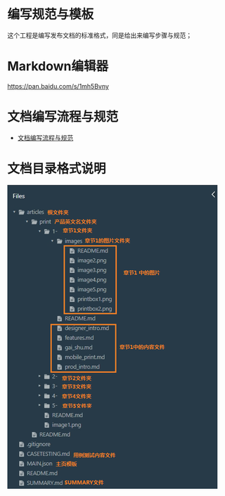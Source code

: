 # 编写规范与模板

这个工程是编写发布文档的标准格式，同是给出来编写步骤与规范；

# Markdown编辑器

https://pan.baidu.com/s/1mh5Bvny

# 文档编写流程与规范

* [文档编写流程与规范](articles/1-/guide.md)

# 文档目录格式说明

![](/articles/1-/images/catalog.png)






